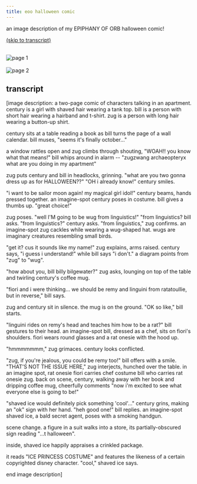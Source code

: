 ```yaml
---
title: eoo halloween comic
---
```


an image description of my EPIPHANY OF ORB halloween comic!

<a href="#transcript">(skip to transcript)</a>
<br><br>

<div class="photogallery">
  <img src="https://64.media.tumblr.com/5a00075692f2a12045366b59f6d2f346/79fedfbef5f5c910-b2/s1280x1920/6f4c982088741d1a410c7fd870e07304df31cf80.png" alt="page 1" title="page 1">
  <br><br>
  <img src="https://64.media.tumblr.com/c63801025d6d6f386cf24d3dd97da280/79fedfbef5f5c910-98/s1280x1920/f45c93240848ea063f648eb22f986a2cb22d5936.png" alt="page 2" title="page 2">
</div>

## transcript

[image description: a two-page comic of characters talking in an apartment. century is a girl with shaved hair wearing a tank top. bill is a person with short hair wearing a hairband and t-shirt. zug is a person with long hair wearing a button-up shirt.

century sits at a table reading a book as bill turns the page of a wall calendar. bill muses, "seems it's finally october..."

a window rattles open and zug climbs through shouting, "WOAH!! you know what that means!" bill whips around in alarm -- "zugzwang archaeopteryx what are you doing in my apartment"

zug puts century and bill in headlocks, grinning. "what are you two gonna dress up as for HALLOWEEN??" "OH i already know!" century smiles.

"i want to be sailor moon again! my magical girl idol!" century beams, hands pressed together. an imagine-spot century poses in costume. bill gives a thumbs up. "great choice!"

zug poses. "well I'M going to be wug from linguistics!" "from linguistics? bill asks. "from linguistics?" century asks. "from linguistics," zug confirms. an imagine-spot zug cackles while wearing a wug-shaped hat. wugs are imaginary creatures resembling small birds.

"get it? cus it sounds like my name!" zug explains, arms raised. century says, "i guess i understand!" while bill says "i don't." a diagram points from "zug" to "wug".

"how about you, bill billy bilgewater?" zug asks, lounging on top of the table and twirling century's coffee mug.

"fiori and i were thinking... we should be remy and linguini from ratatoullie, but in reverse," bill says.

zug and century sit in silence. the mug is on the ground. "OK so like," bill starts.

"linguini rides on remy's head and teaches him how to be a rat?" bill gestures to their head. an imagine-spot bill, dressed as a chef, sits on fiori's shoulders. fiori wears round glasses and a rat onesie with the hood up.

"hmmmmmmm," zug grimaces. century looks conflicted.

"zug, if you're jealous, you could be remy too!" bill offers with a smile. "THAT'S NOT THE ISSUE HERE," zug interjects, hunched over the table. in an imagine spot, rat onesie fiori carries chef costume bill who carries rat onesie zug. back on scene, century, walking away with her book and dripping coffee mug, cheerfully comments "now i'm excited to see what everyone else is going to be!"

"shaved ice would definitely pick something 'cool'..." century grins, making an "ok" sign with her hand. "heh good one!" bill replies. an imagine-spot shaved ice, a bald secret agent, poses with a smoking handgun.

scene change. a figure in a suit walks into a store, its partially-obscured sign reading "...t halloween".

inside, shaved ice happily appraises a crinkled package.

it reads "ICE PRINCESS COSTUME" and features the likeness of a certain copyrighted disney character. "cool," shaved ice says.

end image description]
